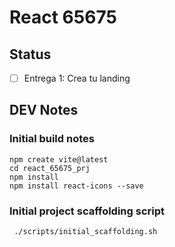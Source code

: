 # React 65675


## Status

- [ ] Entrega 1: Crea tu landing

## DEV Notes

### Initial build notes

```
npm create vite@latest
cd react_65675_prj
npm install
npm install react-icons --save
```

### Initial project scaffolding script

```
 ./scripts/initial_scaffolding.sh  
```
